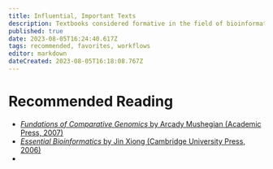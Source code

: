 ```yaml
---
title: Influential, Important Texts
description: Textbooks considered formative in the field of bioinformatics, computational biology, as well as comparative and functional genomics
published: true
date: 2023-08-05T16:24:40.617Z
tags: recommended, favorites, workflows
editor: markdown
dateCreated: 2023-08-05T16:18:08.767Z
---
```


# Recommended Reading
- [*Fundations of Comparative Genomics* by Arcady Mushegian (Academic Press, 2007)](https://www.sciencedirect.com/book/9780120887941/foundations-of-comparative-genomics)
- [*Essential Bioinformatics* by Jin Xiong (Cambridge University Press, 2006)](https://www.sciencedirect.com/book/9780120887941/foundations-of-comparative-genomics)
- 